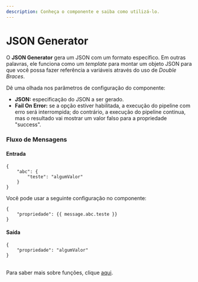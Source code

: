 ```yaml
---
description: Conheça o componente e saiba como utilizá-lo.
---
```


# JSON Generator

O **JSON Generator** gera um JSON com um formato específico. Em outras palavras, ele funciona como um _template_ para montar um objeto JSON para que você possa fazer referência a variáveis através do uso de _Double Braces_.

Dê uma olhada nos parâmetros de configuração do componente:

* **JSON:** especificação do JSON a ser gerado.
* **Fail On Error:** se a opção estiver habilitada, a execução do pipeline com erro será interrompida; do contrário, a execução do pipeline continua, mas o resultado vai mostrar um valor falso para a propriedade "success".

### Fluxo de Mensagens <a href="#fluxo-de-mensagens" id="fluxo-de-mensagens"></a>

#### Entrada <a href="#entrada" id="entrada"></a>

```
{  
    "abc": {    
        "teste": "algumValor"  
    }
}
```

Você pode usar a seguinte configuração no componente:

```
{  
    "propriedade": {{ message.abc.teste }}
}
```

#### Saída <a href="#sada" id="sada"></a>

```
{  
    "propriedade": "algumValor"
}
```

\
Para saber mais sobre funções, clique [aqui](../../build/funcoes-double-braces/).
